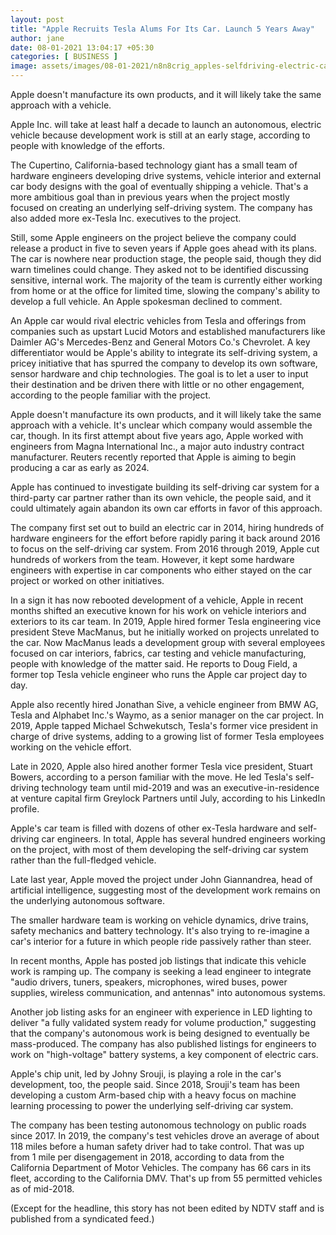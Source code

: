 ```yaml
---
layout: post
title: "Apple Recruits Tesla Alums For Its Car. Launch 5 Years Away"
author: jane 
date: 08-01-2021 13:04:17 +05:30 
categories: [ BUSINESS ] 
image: assets/images/08-01-2021/n8n8crig_apples-selfdriving-electric-car-650_625x300_08_January_21.jpg
---
```

Apple doesn't manufacture its own products, and it will likely take the same approach with a vehicle.

Apple Inc. will take at least half a decade to launch an autonomous, electric vehicle because development work is still at an early stage, according to people with knowledge of the efforts.

The Cupertino, California-based technology giant has a small team of hardware engineers developing drive systems, vehicle interior and external car body designs with the goal of eventually shipping a vehicle. That's a more ambitious goal than in previous years when the project mostly focused on creating an underlying self-driving system. The company has also added more ex-Tesla Inc. executives to the project.

Still, some Apple engineers on the project believe the company could release a product in five to seven years if Apple goes ahead with its plans. The car is nowhere near production stage, the people said, though they did warn timelines could change. They asked not to be identified discussing sensitive, internal work. The majority of the team is currently either working from home or at the office for limited time, slowing the company's ability to develop a full vehicle. An Apple spokesman declined to comment.

An Apple car would rival electric vehicles from Tesla and offerings from companies such as upstart Lucid Motors and established manufacturers like Daimler AG's Mercedes-Benz and General Motors Co.'s Chevrolet. A key differentiator would be Apple's ability to integrate its self-driving system, a pricey initiative that has spurred the company to develop its own software, sensor hardware and chip technologies. The goal is to let a user to input their destination and be driven there with little or no other engagement, according to the people familiar with the project.

Apple doesn't manufacture its own products, and it will likely take the same approach with a vehicle. It's unclear which company would assemble the car, though. In its first attempt about five years ago, Apple worked with engineers from Magna International Inc., a major auto industry contract manufacturer. Reuters recently reported that Apple is aiming to begin producing a car as early as 2024.

Apple has continued to investigate building its self-driving car system for a third-party car partner rather than its own vehicle, the people said, and it could ultimately again abandon its own car efforts in favor of this approach.

The company first set out to build an electric car in 2014, hiring hundreds of hardware engineers for the effort before rapidly paring it back around 2016 to focus on the self-driving car system. From 2016 through 2019, Apple cut hundreds of workers from the team. However, it kept some hardware engineers with expertise in car components who either stayed on the car project or worked on other initiatives.

In a sign it has now rebooted development of a vehicle, Apple in recent months shifted an executive known for his work on vehicle interiors and exteriors to its car team. In 2019, Apple hired former Tesla engineering vice president Steve MacManus, but he initially worked on projects unrelated to the car. Now MacManus leads a development group with several employees focused on car interiors, fabrics, car testing and vehicle manufacturing, people with knowledge of the matter said. He reports to Doug Field, a former top Tesla vehicle engineer who runs the Apple car project day to day.

Apple also recently hired Jonathan Sive, a vehicle engineer from BMW AG, Tesla and Alphabet Inc.'s Waymo, as a senior manager on the car project. In 2019, Apple tapped Michael Schwekutsch, Tesla's former vice president in charge of drive systems, adding to a growing list of former Tesla employees working on the vehicle effort.

Late in 2020, Apple also hired another former Tesla vice president, Stuart Bowers, according to a person familiar with the move. He led Tesla's self-driving technology team until mid-2019 and was an executive-in-residence at venture capital firm Greylock Partners until July, according to his LinkedIn profile.

Apple's car team is filled with dozens of other ex-Tesla hardware and self-driving car engineers. In total, Apple has several hundred engineers working on the project, with most of them developing the self-driving car system rather than the full-fledged vehicle.

Late last year, Apple moved the project under John Giannandrea, head of artificial intelligence, suggesting most of the development work remains on the underlying autonomous software.

The smaller hardware team is working on vehicle dynamics, drive trains, safety mechanics and battery technology. It's also trying to re-imagine a car's interior for a future in which people ride passively rather than steer.

In recent months, Apple has posted job listings that indicate this vehicle work is ramping up. The company is seeking a lead engineer to integrate "audio drivers, tuners, speakers, microphones, wired buses, power supplies, wireless communication, and antennas" into autonomous systems.

Another job listing asks for an engineer with experience in LED lighting to deliver "a fully validated system ready for volume production," suggesting that the company's autonomous work is being designed to eventually be mass-produced. The company has also published listings for engineers to work on "high-voltage" battery systems, a key component of electric cars.

Apple's chip unit, led by Johny Srouji, is playing a role in the car's development, too, the people said. Since 2018, Srouji's team has been developing a custom Arm-based chip with a heavy focus on machine learning processing to power the underlying self-driving car system.

The company has been testing autonomous technology on public roads since 2017. In 2019, the company's test vehicles drove an average of about 118 miles before a human safety driver had to take control. That was up from 1 mile per disengagement in 2018, according to data from the California Department of Motor Vehicles. The company has 66 cars in its fleet, according to the California DMV. That's up from 55 permitted vehicles as of mid-2018.

(Except for the headline, this story has not been edited by NDTV staff and is published from a syndicated feed.)
